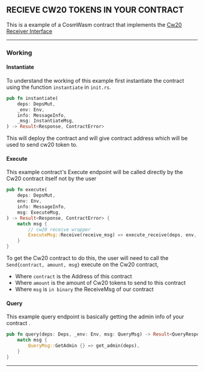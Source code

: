 ## RECIEVE CW20 TOKENS IN YOUR CONTRACT

This is a  example of a CosmWasm contract that implements the [Cw20 Receiver Interface](https://github.com/CosmWasm/cw-plus/blob/main/packages/cw20/README.md#receiver)

---

### Working

#### Instantiate

To understand the working of this example first instantiate the contract using the function `instantiate` in `init.rs`.

```rust
pub fn instantiate(
    deps: DepsMut,
    _env: Env,
    info: MessageInfo,
    _msg: InstantiateMsg,
) -> Result<Response, ContractError>
```

This will deploy the contract and will give contract address which will be used to send cw20 token to.

#### Execute

This example contract's Execute endpoint will be called directly by the Cw20 contract itself not by the user

```rust
pub fn execute(
    deps: DepsMut,
    env: Env,
    info: MessageInfo,
    msg: ExecuteMsg,
) -> Result<Response, ContractError> {
    match msg {
        // cw20 receive wrapper
        ExecuteMsg::Receive(receive_msg) => execute_receive(deps, env, info, receive_msg),
    }
}
```

To get the Cw20 contract to do this, the user will need to call the `Send{contract, amount, msg}` execute on the Cw20 contract,
- Where `contract` is the Address of this contract
- Where `amount` is the amount of Cw20 tokens to send to this contract
- Where `msg` is `in binary` the ReceiveMsg of our contract

#### Query

This example query endpoint is basically getting the admin info of your contract .

```rust
pub fn query(deps: Deps, _env: Env, msg: QueryMsg) -> Result<QueryResponse, StdError> {
    match msg {
        QueryMsg::GetAdmin {} => get_admin(deps),
    }
}
```
---
